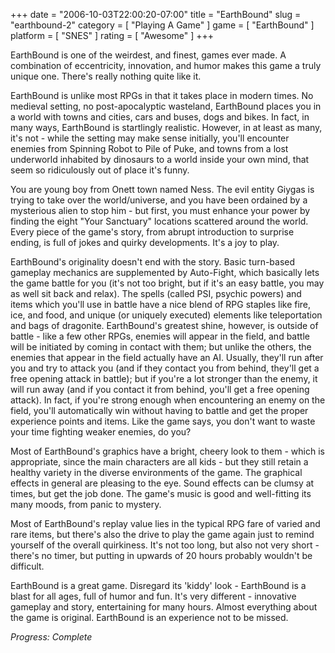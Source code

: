 +++
date = "2006-10-03T22:00:20-07:00"
title = "EarthBound"
slug = "earthbound-2"
category = [ "Playing A Game" ]
game = [ "EarthBound" ]
platform = [ "SNES" ]
rating = [ "Awesome" ]
+++

EarthBound is one of the weirdest, and finest, games ever made. A combination of eccentricity, innovation, and humor makes this game a truly unique one. There's really nothing quite like it.

EarthBound is unlike most RPGs in that it takes place in modern times. No medieval setting, no post-apocalyptic wasteland, EarthBound places you in a world with towns and cities, cars and buses, dogs and bikes. In fact, in many ways, EarthBound is startlingly realistic. However, in at least as many, it's not - while the setting may make sense initially, you'll encounter enemies from Spinning Robot to Pile of Puke, and towns from a lost underworld inhabited by dinosaurs to a world inside your own mind, that seem so ridiculously out of place it's funny.

You are young boy from Onett town named Ness. The evil entity Giygas is trying to take over the world/universe, and you have been ordained by a mysterious alien to stop him - but first, you must enhance your power by finding the eight "Your Sanctuary" locations scattered around the world. Every piece of the game's story, from abrupt introduction to surprise ending, is full of jokes and quirky developments. It's a joy to play.

EarthBound's originality doesn't end with the story. Basic turn-based gameplay mechanics are supplemented by Auto-Fight, which basically lets the game battle for you (it's not too bright, but if it's an easy battle, you may as well sit back and relax). The spells (called PSI, psychic powers) and items which you'll use in battle have a nice blend of RPG staples like fire, ice, and food, and unique (or uniquely executed) elements like teleportation and bags of dragonite. EarthBound's greatest shine, however, is outside of battle - like a few other RPGs, enemies will appear in the field, and battle will be initiated by coming in contact with them; but unlike the others, the enemies that appear in the field actually have an AI. Usually, they'll run after you and try to attack you (and if they contact you from behind, they'll get a free opening attack in battle); but if you're a lot stronger than the enemy, it will run away (and if you contact it from behind, you'll get a free opening attack). In fact, if you're strong enough when encountering an enemy on the field, you'll automatically win without having to battle and get the proper experience points and items. Like the game says, you don't want to waste your time fighting weaker enemies, do you?

Most of EarthBound's graphics have a bright, cheery look to them - which is appropriate, since the main characters are all kids - but they still retain a healthy variety in the diverse environments of the game. The graphical effects in general are pleasing to the eye. Sound effects can be clumsy at times, but get the job done. The game's music is good and well-fitting its many moods, from panic to mystery.

Most of EarthBound's replay value lies in the typical RPG fare of varied and rare items, but there's also the drive to play the game again just to remind yourself of the overall quirkiness. It's not too long, but also not very short - there's no timer, but putting in upwards of 20 hours probably wouldn't be difficult.

EarthBound is a great game. Disregard its 'kiddy' look - EarthBound is a blast for all ages, full of humor and fun. It's very different - innovative gameplay and story, entertaining for many hours. Almost everything about the game is original. EarthBound is an experience not to be missed.

<i>Progress: Complete</i>